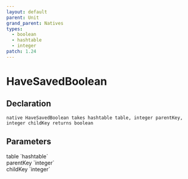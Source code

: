 ```yaml
---
layout: default
parent: Unit
grand_parent: Natives
types:
  - boolean
  - hashtable
  - integer
patch: 1.24
---
```


# HaveSavedBoolean

## Declaration

```
native HaveSavedBoolean takes hashtable table, integer parentKey, integer childKey returns boolean
```

## Parameters
<dl>
  <dt>table `hashtable`</dt>
  <dd></dd>

  <dt>parentKey `integer`</dt>
  <dd></dd>

  <dt>childKey `integer`</dt>
  <dd></dd>
</dl>